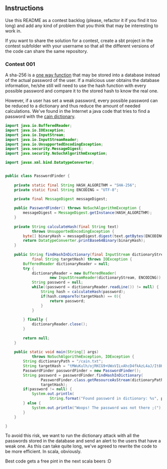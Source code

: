 ## Instructions

Use this README as a contest backlog (please, refactor it if you find it too long) and add any kind of problem that you think that may be interesting to work in. 

If you want to share the solution for a contest, create a sbt project in the contest subfolder with your username so that all the different versions of the code can share the same repository.  

### Contest 001

A sha-256 is a [one way function](http://en.wikipedia.org/wiki/One-way_function) that may be stored into a database instead of the actual password of the user. If a malicious user obtains the database information, he/she still will need to use the hash function with every possible password and compare it to the stored hash to know the real one. 

However, if a user has set a weak password, every possible password can be reduced to a dictionary and thus reduce the amount of needed calculations. We've found in the Internet a java code that tries to find a password with the [cain dictionary](https://wiki.skullsecurity.org/Passwords).

```java
import java.io.BufferedReader;
import java.io.IOException;
import java.io.InputStream;
import java.io.InputStreamReader;
import java.io.UnsupportedEncodingException;
import java.security.MessageDigest;
import java.security.NoSuchAlgorithmException;

import javax.xml.bind.DatatypeConverter;


public class PasswordFinder {
	
	private static final String HASH_ALGORITHM = "SHA-256";
	private static final String ENCODING = "UTF-8";
	
	private final MessageDigest messageDigest;

	public PasswordFinder() throws NoSuchAlgorithmException {
		messageDigest = MessageDigest.getInstance(HASH_ALGORITHM);
	}
	
	private String calculateHash(final String text) 
			throws UnsupportedEncodingException {
		byte[] binaryHash = messageDigest.digest(text.getBytes(ENCODING));
		return DatatypeConverter.printBase64Binary(binaryHash);
	}
	
	public String findHashInDictionary(final InputStream dictionaryStream, 
			final String targetHash) throws IOException {
		BufferedReader dictionaryReader = null;
		try {
			dictionaryReader = new BufferedReader(
					new InputStreamReader(dictionaryStream, ENCODING));
			String password = null;
			while((password = dictionaryReader.readLine()) != null) {
				String hash = calculateHash(password);
				if(hash.compareTo(targetHash) == 0){
					return password;
				}
			}
				
		} finally {
			dictionaryReader.close();
		}
		
		return null;
	}
	
	public static void main(String[] args) 
			throws NoSuchAlgorithmException, IOException {
		String dictionaryPath = "/cain.txt";
		String targetHash = "tMWuKulh/ojRKCG9+UWxVILvAhcD4fkAzL4aJ/It8H8=";
		PasswordFinder passwordFinder = new PasswordFinder();
		String password = passwordFinder.findHashInDictionary(
				PasswordFinder.class.getResourceAsStream(dictionaryPath), 
				targetHash);
		if(password != null) {
			System.out.println(
					String.format("Found password in dictionary: %s", password));
		} else {
			System.out.println("Woops! The password was not there ;(");
		}
	}

}
```

To avoid this risk, we want to run the dictionary attack with all the passwords stored in the database and send an alert to the users that have a weak one. As this can take quite long, we've agreed to rewrite the code to be more efficient. In scala, obviously.

Best code gets a free pint in the next scala beers :D

